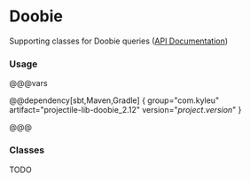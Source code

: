 # Doobie

Supporting classes for Doobie queries
([API Documentation](../api/projectile-lib-doobie/com/kyleu/projectile/index.html))

### Usage

@@@vars

@@dependency[sbt,Maven,Gradle] {
  group="com.kyleu"
  artifact="projectile-lib-doobie_2.12"
  version="$project.version$"
}

@@@

### Classes

TODO

